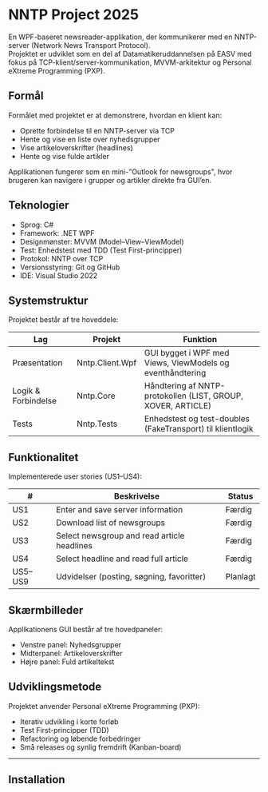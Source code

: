# NNTP Project 2025
En WPF-baseret newsreader-applikation, der kommunikerer med en NNTP-server (Network News Transport Protocol).  
Projektet er udviklet som en del af Datamatikeruddannelsen på EASV med fokus på TCP-klient/server-kommunikation, MVVM-arkitektur og Personal eXtreme Programming (PXP).

## Formål

Formålet med projektet er at demonstrere, hvordan en klient kan:
- Oprette forbindelse til en NNTP-server via TCP
- Hente og vise en liste over nyhedsgrupper
- Vise artikeloverskrifter (headlines)
- Hente og vise fulde artikler

Applikationen fungerer som en mini-"Outlook for newsgroups", hvor brugeren kan navigere i grupper og artikler direkte fra GUI’en.

## Teknologier
- Sprog: C#
- Framework: .NET WPF
- Designmønster: MVVM (Model–View–ViewModel)
- Test: Enhedstest med TDD (Test First-principper)
- Protokol: NNTP over TCP
- Versionsstyring: Git og GitHub
- IDE: Visual Studio 2022

## Systemstruktur
Projektet består af tre hoveddele:

| Lag | Projekt | Funktion |
|-----|----------|-----------|
| Præsentation | Nntp.Client.Wpf | GUI bygget i WPF med Views, ViewModels og eventhåndtering |
| Logik & Forbindelse | Nntp.Core | Håndtering af NNTP-protokollen (LIST, GROUP, XOVER, ARTICLE) |
| Tests | Nntp.Tests | Enhedstest og test-doubles (FakeTransport) til klientlogik |

## Funktionalitet
Implementerede user stories (US1–US4):

| # | Beskrivelse | Status |
|---|--------------|--------|
| US1 | Enter and save server information | Færdig |
| US2 | Download list of newsgroups | Færdig |
| US3 | Select newsgroup and read article headlines | Færdig |
| US4 | Select headline and read full article | Færdig |
| US5–US9 | Udvidelser (posting, søgning, favoritter) | Planlagt |

## Skærmbilleder
Applikationens GUI består af tre hovedpaneler:
- Venstre panel: Nyhedsgrupper  
- Midterpanel: Artikeloverskrifter  
- Højre panel: Fuld artikeltekst  

## Udviklingsmetode

Projektet anvender Personal eXtreme Programming (PXP):
- Iterativ udvikling i korte forløb  
- Test First-principper (TDD)  
- Refactoring og løbende forbedringer  
- Små releases og synlig fremdrift (Kanban-board)

---

## Installation
